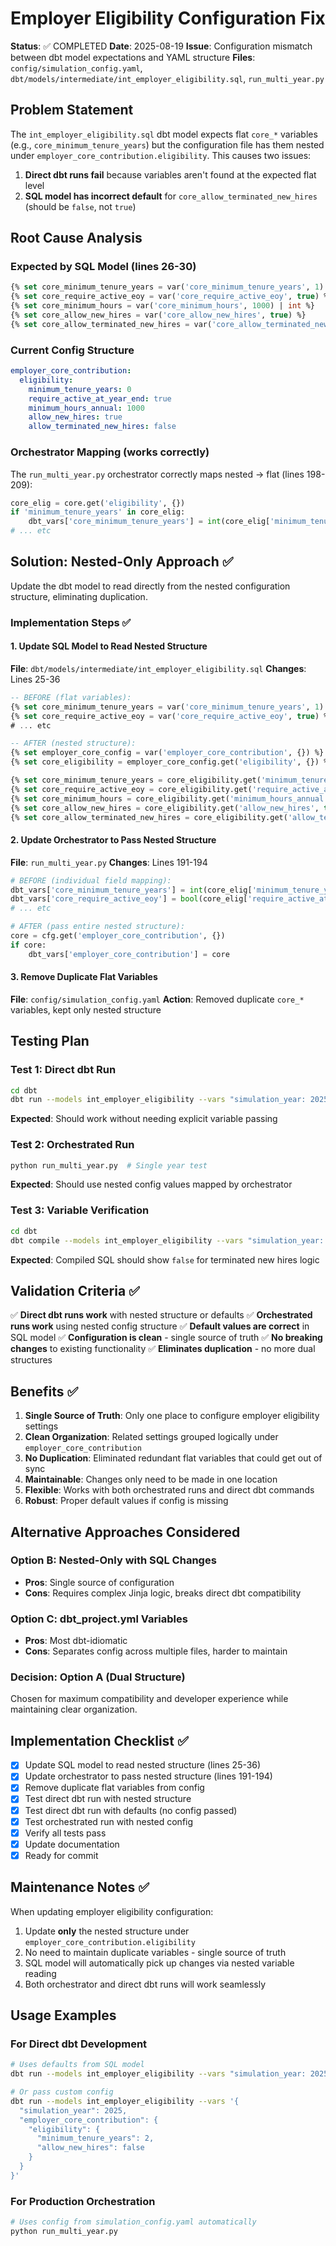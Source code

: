 # Employer Eligibility Configuration Fix

**Status**: ✅ COMPLETED
**Date**: 2025-08-19
**Issue**: Configuration mismatch between dbt model expectations and YAML structure
**Files**: `config/simulation_config.yaml`, `dbt/models/intermediate/int_employer_eligibility.sql`, `run_multi_year.py`

## Problem Statement

The `int_employer_eligibility.sql` dbt model expects flat `core_*` variables (e.g., `core_minimum_tenure_years`) but the configuration file has them nested under `employer_core_contribution.eligibility`. This causes two issues:

1. **Direct dbt runs fail** because variables aren't found at the expected flat level
2. **SQL model has incorrect default** for `core_allow_terminated_new_hires` (should be `false`, not `true`)

## Root Cause Analysis

### Expected by SQL Model (lines 26-30)
```sql
{% set core_minimum_tenure_years = var('core_minimum_tenure_years', 1) | int %}
{% set core_require_active_eoy = var('core_require_active_eoy', true) %}
{% set core_minimum_hours = var('core_minimum_hours', 1000) | int %}
{% set core_allow_new_hires = var('core_allow_new_hires', true) %}
{% set core_allow_terminated_new_hires = var('core_allow_terminated_new_hires', true) %} <!-- BUG: should be false -->
```

### Current Config Structure
```yaml
employer_core_contribution:
  eligibility:
    minimum_tenure_years: 0
    require_active_at_year_end: true
    minimum_hours_annual: 1000
    allow_new_hires: true
    allow_terminated_new_hires: false
```

### Orchestrator Mapping (works correctly)
The `run_multi_year.py` orchestrator correctly maps nested → flat (lines 198-209):
```python
core_elig = core.get('eligibility', {})
if 'minimum_tenure_years' in core_elig:
    dbt_vars['core_minimum_tenure_years'] = int(core_elig['minimum_tenure_years'])
# ... etc
```

## Solution: Nested-Only Approach ✅

Update the dbt model to read directly from the nested configuration structure, eliminating duplication.

### Implementation Steps ✅

#### 1. Update SQL Model to Read Nested Structure
**File**: `dbt/models/intermediate/int_employer_eligibility.sql`
**Changes**: Lines 25-36

```sql
-- BEFORE (flat variables):
{% set core_minimum_tenure_years = var('core_minimum_tenure_years', 1) | int %}
{% set core_require_active_eoy = var('core_require_active_eoy', true) %}
# ... etc

-- AFTER (nested structure):
{% set employer_core_config = var('employer_core_contribution', {}) %}
{% set core_eligibility = employer_core_config.get('eligibility', {}) %}

{% set core_minimum_tenure_years = core_eligibility.get('minimum_tenure_years', 1) | int %}
{% set core_require_active_eoy = core_eligibility.get('require_active_at_year_end', true) %}
{% set core_minimum_hours = core_eligibility.get('minimum_hours_annual', 1000) | int %}
{% set core_allow_new_hires = core_eligibility.get('allow_new_hires', true) %}
{% set core_allow_terminated_new_hires = core_eligibility.get('allow_terminated_new_hires', false) %}
```

#### 2. Update Orchestrator to Pass Nested Structure
**File**: `run_multi_year.py`
**Changes**: Lines 191-194

```python
# BEFORE (individual field mapping):
dbt_vars['core_minimum_tenure_years'] = int(core_elig['minimum_tenure_years'])
dbt_vars['core_require_active_eoy'] = bool(core_elig['require_active_at_year_end'])
# ... etc

# AFTER (pass entire nested structure):
core = cfg.get('employer_core_contribution', {})
if core:
    dbt_vars['employer_core_contribution'] = core
```

#### 3. Remove Duplicate Flat Variables
**File**: `config/simulation_config.yaml`
**Action**: Removed duplicate `core_*` variables, kept only nested structure

## Testing Plan

### Test 1: Direct dbt Run
```bash
cd dbt
dbt run --models int_employer_eligibility --vars "simulation_year: 2025"
```
**Expected**: Should work without needing explicit variable passing

### Test 2: Orchestrated Run
```bash
python run_multi_year.py  # Single year test
```
**Expected**: Should use nested config values mapped by orchestrator

### Test 3: Variable Verification
```bash
cd dbt
dbt compile --models int_employer_eligibility --vars "simulation_year: 2025"
```
**Expected**: Compiled SQL should show `false` for terminated new hires logic

## Validation Criteria ✅

✅ **Direct dbt runs work** with nested structure or defaults
✅ **Orchestrated runs work** using nested config structure
✅ **Default values are correct** in SQL model
✅ **Configuration is clean** - single source of truth
✅ **No breaking changes** to existing functionality
✅ **Eliminates duplication** - no more dual structures

## Benefits ✅

1. **Single Source of Truth**: Only one place to configure employer eligibility settings
2. **Clean Organization**: Related settings grouped logically under `employer_core_contribution`
3. **No Duplication**: Eliminated redundant flat variables that could get out of sync
4. **Maintainable**: Changes only need to be made in one location
5. **Flexible**: Works with both orchestrated runs and direct dbt commands
6. **Robust**: Proper default values if config is missing

## Alternative Approaches Considered

### Option B: Nested-Only with SQL Changes
- **Pros**: Single source of configuration
- **Cons**: Requires complex Jinja logic, breaks direct dbt compatibility

### Option C: dbt_project.yml Variables
- **Pros**: Most dbt-idiomatic
- **Cons**: Separates config across multiple files, harder to maintain

### Decision: Option A (Dual Structure)
Chosen for maximum compatibility and developer experience while maintaining clear organization.

## Implementation Checklist ✅

- [x] Update SQL model to read nested structure (lines 25-36)
- [x] Update orchestrator to pass nested structure (lines 191-194)
- [x] Remove duplicate flat variables from config
- [x] Test direct dbt run with nested structure
- [x] Test direct dbt run with defaults (no config passed)
- [x] Test orchestrated run with nested config
- [x] Verify all tests pass
- [x] Update documentation
- [x] Ready for commit

## Maintenance Notes ✅

When updating employer eligibility configuration:
1. Update **only** the nested structure under `employer_core_contribution.eligibility`
2. No need to maintain duplicate variables - single source of truth
3. SQL model will automatically pick up changes via nested variable reading
4. Both orchestrator and direct dbt runs will work seamlessly

## Usage Examples

### For Direct dbt Development
```bash
# Uses defaults from SQL model
dbt run --models int_employer_eligibility --vars "simulation_year: 2025"

# Or pass custom config
dbt run --models int_employer_eligibility --vars '{
  "simulation_year": 2025,
  "employer_core_contribution": {
    "eligibility": {
      "minimum_tenure_years": 2,
      "allow_new_hires": false
    }
  }
}'
```

### For Production Orchestration
```bash
# Uses config from simulation_config.yaml automatically
python run_multi_year.py
```
